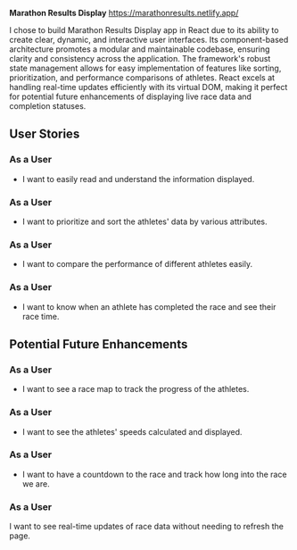 **Marathon Results Display** https://marathonresults.netlify.app/

I chose to build Marathon Results Display app in React due to its ability to create clear, dynamic, and interactive user interfaces. Its component-based architecture promotes a modular and maintainable codebase, ensuring clarity and consistency across the application.  The framework's robust state management allows for easy implementation of features like sorting, prioritization, and performance comparisons of athletes. React excels at handling real-time updates efficiently with its virtual DOM, making it perfect for potential future enhancements of displaying live race data and completion statuses. 

## User Stories

### As a User
- I want to easily read and understand the information displayed.

### As a User
- I want to prioritize and sort the athletes' data by various attributes.

### As a User
- I want to compare the performance of different athletes easily.

### As a User
- I want to know when an athlete has completed the race and see their race time.

## Potential Future Enhancements

### As a User
- I want to see a race map to track the progress of the athletes.

### As a User
- I want to see the athletes' speeds calculated and displayed.

### As a User
- I want to have a countdown to the race and track how long into the race we are.

### As a User
I want to see real-time updates of race data without needing to refresh the page.
